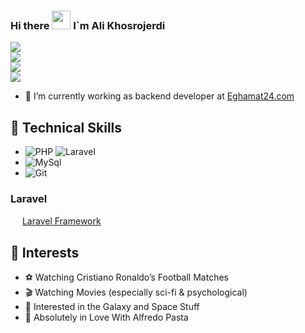 ### Hi there <img src="https://user-images.githubusercontent.com/74038190/214644152-52f47eb3-5e31-4f47-8758-05c9468d5596.gif" height="30"/> I`m Ali Khosrojerdi  
[![](https://img.shields.io/badge/-@alipowerful7-%23181717?style=flat-square&logo=github)](https://github.com/alipowerful7)  
[![](https://img.shields.io/badge/-@alipowerful7-%23181717?style=flat-square&logo=gitlab)](https://gitlab.com/alipowerful7)  
[![](https://img.shields.io/badge/-@alipowerful7-%23181717?style=flat-square&logo=telegram)](https://t.me/alipowerful7)    
[![](https://img.shields.io/badge/-@alipowerful7-%23181717?style=flat-square&logo=gmail)](mailto:ali7.khosrojerdi@gmail.com)

- 🔭 I’m currently working as backend developer at [Eghamat24.com](https://www.eghamat24.com)

## 🚀 Technical Skills  
* ![PHP](https://img.shields.io/badge/-PHP-05122A?style=flat&logo=php) ![Laravel](https://img.shields.io/badge/-Laravel-05122A?style=flat&logo=laravel)  
* ![MySql](https://img.shields.io/badge/-MySql-000?&logo=MySql)  
* ![Git](https://img.shields.io/badge/-Git-05122A?style=flat&logo=git)

### Laravel

<img src="https://laravel.com/img/logomark.min.svg" width="15"> [Laravel Framework](https://github.com/laravel/framework/pulls?q=is%3Amerged+author%3Aalipowerful7+) <br>

## 🎯 Interests  
* ⚽ Watching Cristiano Ronaldo’s Football Matches  
* 🎬 Watching Movies (especially sci-fi & psychological)  
* 🌌 Interested in the Galaxy and Space Stuff  
* 🍝 Absolutely in Love With Alfredo Pasta
